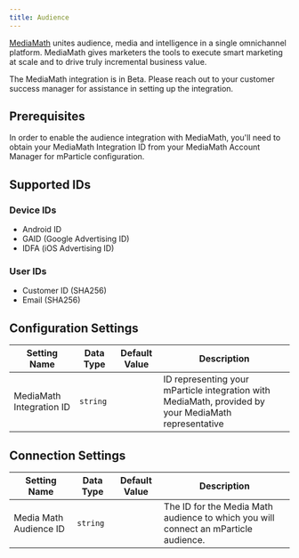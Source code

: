 ```yaml
---
title: Audience
---
```


[MediaMath](https://www.mediamath.com) unites audience, media and intelligence in a single omnichannel platform. MediaMath gives marketers the tools to execute smart marketing at scale and to drive truly incremental business value.

<aside>The MediaMath integration is in Beta.  Please reach out to your customer success manager for assistance in setting up the integration.</aside>

## Prerequisites 

In order to enable the audience integration with MediaMath, you'll need to obtain your MediaMath Integration ID from your MediaMath Account Manager for mParticle configuration.

## Supported IDs

### Device IDs  

* Android ID
* GAID (Google Advertising ID)
* IDFA (iOS Advertising ID)

### User IDs  

* Customer ID (SHA256)
* Email (SHA256)

## Configuration Settings

Setting Name | Data Type | Default Value | Description 
|---|---|---|---
MediaMath Integration ID | `string`| | ID representing your mParticle integration with MediaMath, provided by your MediaMath representative

## Connection Settings

Setting Name | Data Type | Default Value | Description
|---|---|---|---
Media Math Audience ID | `string` |  | The ID for the Media Math audience to which you will connect an mParticle audience.
